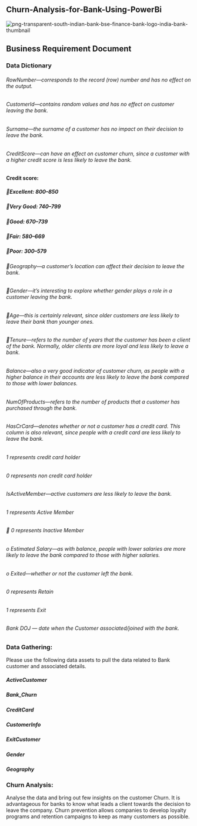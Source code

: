 ## Churn-Analysis-for-Bank-Using-PowerBi


![png-transparent-south-indian-bank-bse-finance-bank-logo-india-bank-thumbnail](https://github.com/Nikitasuryawanshi/Churn-Analysis-for-bank-using-PowerBI/assets/105000370/76ec82c0-8d82-449b-89a9-cdc337e46a0e)

## Business Requirement Document
### Data Dictionary
###### RowNumber—corresponds to the record (row) number and has no effect on the output.
###### CustomerId—contains random values and has no effect on customer leaving the bank.
###### Surname—the surname of a customer has no impact on their decision to leave the bank.
###### CreditScore—can have an effect on customer churn, since a customer with a higher credit score is less likely to leave the bank.
#### Credit score:
##### Excellent: 800–850
##### Very Good: 740–799
##### Good: 670–739
##### Fair: 580–669
##### Poor: 300–579

###### Geography—a customer’s location can affect their decision to leave the bank.
###### Gender—it’s interesting to explore whether gender plays a role in a customer leaving the bank.
###### Age—this is certainly relevant, since older customers are less likely to leave their bank than younger ones.
###### Tenure—refers to the number of years that the customer has been a client of the bank. Normally, older clients are more loyal and less likely to leave a bank.
######  Balance—also a very good indicator of customer churn, as people with a higher balance in their accounts are less likely to leave the bank compared to those with lower balances.
######  NumOfProducts—refers to the number of products that a customer has purchased through the bank. 
######  HasCrCard—denotes whether or not a customer has a credit card. This column is also relevant, since people with a credit card are less likely to leave the bank.
######  1 represents credit card holder
###### 0 represents non credit card holder
######  IsActiveMember—active customers are less likely to leave the bank.
######  1 represents Active Member
######  0 represents Inactive Member
###### o Estimated Salary—as with balance, people with lower salaries are more likely to leave the bank compared to those with higher salaries.
###### o Exited—whether or not the customer left the bank.
######  0 represents Retain 
######  1 represents Exit
######  Bank DOJ — date when the Customer associated/joined  with the bank.



### Data Gathering:

Please use the following data assets to pull the data related to Bank customer and associated details.
##### ActiveCustomer 
##### Bank_Churn
##### CreditCard
##### CustomerInfo
##### ExitCustomer
##### Gender
##### Geography

### Churn Analysis:
Analyse the data and bring out few insights on the customer Churn.
It is advantageous for banks to know what leads a client towards the decision to leave the company.
Churn prevention allows companies to develop loyalty programs and retention campaigns to keep as many customers as possible.
